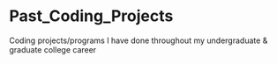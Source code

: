 # Past_Coding_Projects
Coding projects/programs I have done throughout my undergraduate & graduate college career
